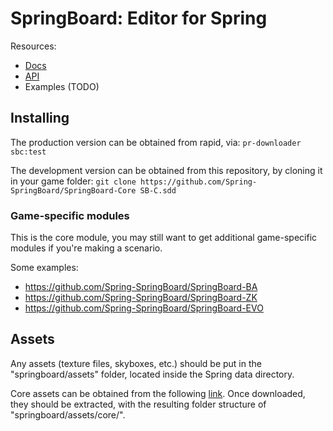 # SpringBoard: Editor for Spring

Resources:
- [Docs](http://springboard-core.readthedocs.io/en/latest/)
- [API](http://springboard-core.readthedocs.io/en/latest/_static/index.html)
- Examples (TODO)

## Installing
The production version can be obtained from rapid, via:
`pr-downloader sbc:test`

The development version can be obtained from this repository, by cloning it in your game folder:
`git clone https://github.com/Spring-SpringBoard/SpringBoard-Core SB-C.sdd`

### Game-specific modules
This is the core module, you may still want to get additional game-specific modules if you're making a scenario.

Some examples:
- https://github.com/Spring-SpringBoard/SpringBoard-BA
- https://github.com/Spring-SpringBoard/SpringBoard-ZK
- https://github.com/Spring-SpringBoard/SpringBoard-EVO

## Assets

Any assets (texture files, skyboxes, etc.) should be put in the "springboard/assets" folder, located inside the Spring data directory.

Core assets can be obtained from the following [link](https://drive.google.com/file/d/0B9FQjbVMFgL2LTM2Z1VVaGRZRDQ/view?usp=sharing). Once downloaded, they should be extracted, with the resulting folder structure of "springboard/assets/core/".
